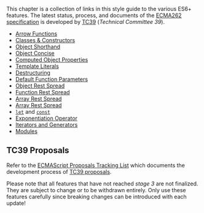 This chapter is a collection of links in this style guide to the various ES6+ features. The latest status, process, and documents of the [ECMA262 specification][6] is developed by [TC39][5] (_Technical Committee 39_).

- [Arrow Functions][2]
- [Classes & Constructors][3]
- [Object Shorthand][13]
- [Object Concise][12]
- [Computed Object Properties][11]
- [Template Literals][19]
- [Destructuring][4]
- [Default Function Parameters][7]
- [Object Rest Spread][14]
- [Function Rest Spread][8]
- [Array Rest Spread][1]
- [Array Rest Spread][18]
- [`let`][16] and [`const`][17]
- [Exponentiation Operator][15]
- [Iterators and Generators][9]
- [Modules][10]

## TC39 Proposals

Refer to the [ECMAScript Proposals Tracking List][21] which documents the development process of [TC39 proposals][20].

Please note that all features that have not reached _stage 3_ are not finalized. They are subject to change or to be withdrawn entirely. Only use these features carefully since breaking changes can be introduced with each update!

[1]: https://github.com/svengreb/styleguide-javascript/blob/main/rules/arrays.md#es6-array-spreads
[2]: https://github.com/svengreb/styleguide-javascript/blob/main/rules/arrow_functions.md
[3]: https://github.com/svengreb/styleguide-javascript/blob/main/rules/classes_and_constructors.md
[4]: https://github.com/svengreb/styleguide-javascript/blob/main/rules/destructuring.md
[5]: https://tc39.es
[6]: https://github.com/tc39/ecma262
[7]: https://github.com/svengreb/styleguide-javascript/blob/main/rules/functions.md#es6-default-parameters
[8]: https://github.com/svengreb/styleguide-javascript/blob/main/rules/functions.md#es6-rest
[9]: https://github.com/svengreb/styleguide-javascript/blob/main/rules/iterators_and-generators.md
[10]: https://github.com/svengreb/styleguide-javascript/blob/main/rules/modules.md
[11]: https://github.com/svengreb/styleguide-javascript/blob/main/rules/objects.md#es6-computed-properties
[12]: https://github.com/svengreb/styleguide-javascript/blob/main/rules/objects.md#es6-object-concise
[13]: https://github.com/svengreb/styleguide-javascript/blob/main/rules/objects.md#es6-object-shorthand
[14]: https://github.com/svengreb/styleguide-javascript/blob/main/rules/objects.md#rest-spread
[15]: https://github.com/svengreb/styleguide-javascript/blob/main/rules/properties.md#exponentiation-operator
[16]: https://github.com/svengreb/styleguide-javascript/blob/main/rules/references.md#disallow-var
[17]: https://github.com/svengreb/styleguide-javascript/blob/main/rules/references.md#prefer-const
[18]: https://github.com/svengreb/styleguide-javascript/blob/main/src/rules/arrays.md#es6-array-spreads
[19]: https://github.com/svengreb/styleguide-javascript/blob/main/rules/strings.md#es6-template-literals
[20]: https://tc39.es/process-document
[21]: https://github.com/tc39/proposals
